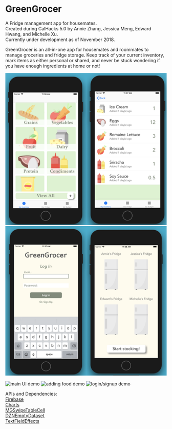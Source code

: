 # GreenGrocer
A Fridge management app for housemates. <br>
Created during CalHacks 5.0 by Annie Zhang, Jessica Meng, Edward Hwang, and Michelle Xu. <br>
Currently under development as of November 2018. <br>

GreenGrocer is an all-in-one app for housemates and roommates to manage groceries and fridge storage. Keep track of your current inventory, mark items as either personal or shared, and never be stuck wondering if you have enough ingredients at home or not! <br>

![adding food UI](https://github.com/anniezhang21/greengrocer/blob/master/readme-assets/main_ui.png "Adding food in GreenGrocer")
![login/signup UI](https://github.com/anniezhang21/greengrocer/blob/master/readme-assets/login_signup.png "Log in and Sign up")

![main UI demo](https://github.com/anniezhang21/greengrocer/blob/master/readme-assets/main_demo.gif "Main Screen + Table Views")
![adding food demo](https://github.com/anniezhang21/greengrocer/blob/master/readme-assets/addfood_demo.gif "Adding food in GreenGrocer") 
![login/signup demo](https://github.com/anniezhang21/greengrocer/blob/master/readme-assets/login_demo.gif "Log in and Sign up")

APIs and Dependencies: <br>
[Firebase](https://firebase.google.com) <br>
[Charts](https://github.com/danielgindi/Charts) <br>
[MGSwipeTableCell](https://github.com/MortimerGoro/MGSwipeTableCell) <br>
[DZNEmptyDataset](https://github.com/dzenbot/DZNEmptyDataSet) <br>
[TextFieldEffects](https://github.com/raulriera/TextFieldEffects) <br>

